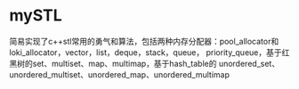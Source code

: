 # mySTL

简易实现了c++stl常用的勇气和算法，包括两种内存分配器：pool_allocator和loki_allocator，vector，list，deque，stack，queue， priority_queue，基于红黑树的set、multiset、map、multimap，基于hash_table的 unordered_set、unordered_multiset、unordered_map、unordered_multimap